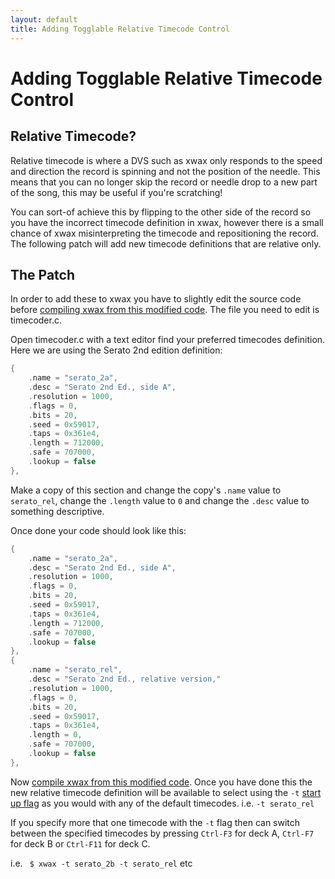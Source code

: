 ```yaml
---
layout: default
title: Adding Togglable Relative Timecode Control
---
```

# Adding Togglable Relative Timecode Control

## Relative Timecode?

Relative timecode is where a DVS such as xwax only responds to the speed and direction the record is spinning and not the position of the needle. This means that you can no longer skip the record or needle drop to a new part of the song, this may be useful if you're scratching!

You can sort-of achieve this by flipping to the other side of the record so you have the incorrect timecode definition in xwax, however there is a small chance of xwax misinterpreting the timecode and repositioning the record. The following patch will add new timecode definitions that are relative only.

## The Patch

In order to add these to xwax you have to slightly edit the source code before [compiling xwax from this modified code](build_xwax_from_source). The file you need to edit is timecoder.c.

Open timecoder.c with a text editor find your preferred timecodes definition. Here we are using the Serato 2nd edition definition:

```c
{
    .name = "serato_2a",
    .desc = "Serato 2nd Ed., side A",
    .resolution = 1000,
    .flags = 0,
    .bits = 20,
    .seed = 0x59017,
    .taps = 0x361e4,
    .length = 712000,
    .safe = 707000,
    .lookup = false
},
```

Make a copy of this section and change the copy's `.name` value to `serato_rel`, change the `.length` value to `0` and change the `.desc` value to something descriptive.

Once done your code should look like this:

```c
{
    .name = "serato_2a",
    .desc = "Serato 2nd Ed., side A",
    .resolution = 1000,
    .flags = 0,
    .bits = 20,
    .seed = 0x59017,
    .taps = 0x361e4,
    .length = 712000,
    .safe = 707000,
    .lookup = false
},
{
    .name = "serato_rel",
    .desc = "Serato 2nd Ed., relative version,"
    .resolution = 1000,
    .flags = 0,
    .bits = 20,
    .seed = 0x59017,
    .taps = 0x361e4,
    .length = 0,
    .safe = 707000,
    .lookup = false
},
```

Now [compile xwax from this modified code](build_xwax_from_source). Once you have done this the new relative timecode definition will be available to select using the `-t` [start up flag](writing_your_start-up_command) as you would with any of the default timecodes. i.e. `-t serato_rel`

If you specify more that one timecode with the `-t` flag then can switch between the specified timecodes by pressing `Ctrl-F3` for deck A, `Ctrl-F7` for deck B or `Ctrl-F11` for deck C.

i.e.  ` $ xwax -t serato_2b -t serato_rel` etc
